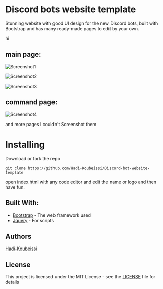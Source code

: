 # Discord bots website template
Stunning website with good UI design for the new Discord bots, built with Bootstrap and has many ready-made pages to edit by your own.

hi

## main page:

![Screenshot1](https://raw.githubusercontent.com/Hadi-Koubeissi/Discord-bot-website-template/master/Screenshot/1.PNG)

![Screenshot2](https://raw.githubusercontent.com/Hadi-Koubeissi/Discord-bot-website-template/master/Screenshot/2.PNG)

![Screenshot3](https://raw.githubusercontent.com/Hadi-Koubeissi/Discord-bot-website-template/master/Screenshot/3.PNG)

## command page:
![Screenshot4](https://raw.githubusercontent.com/Hadi-Koubeissi/Discord-bot-website-template/master/Screenshot/4.PNG)

and more pages I couldn't Screenshot them

# Installing
Download or fork the repo

`git clone https://github.com/Hadi-Koubeissi/Discord-bot-website-template`

open index.html with any code editor and edit the name or logo and then have fun.

## Built With: 

* [Bootstrap](https://getbootstrap.com/) - The web framework used
* [Jquery](https://jquery.com/) - For scripts

## Authors

[Hadi-Koubeissi](https://github.com/Hadi-Koubeissi)

## License

This project is licensed under the MIT License - see the [LICENSE](LICENSE) file for details
